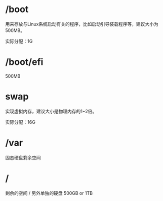 


# /boot
用来存放与Linux系统启动有关的程序，比如启动引导装载程序等，建议大小为 500MB。

实际分配：1G

# /boot/efi
500MB

# swap
实现虚拟内存，建议大小是物理内存的1~2倍。

实际分配：16G

# /var
固态硬盘剩余空间


# /
剩余的空间 / 另外单独的硬盘 500GB or 1TB
